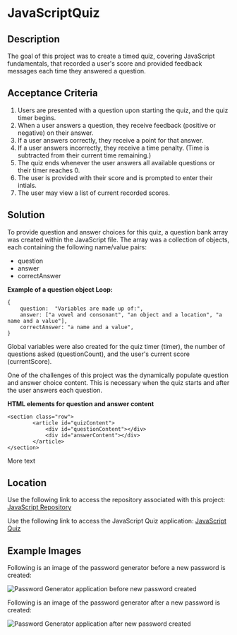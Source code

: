 # JavaScriptQuiz
## Description
The goal of this project was to create a timed quiz, covering JavaScript fundamentals, that recorded a user's score and provided feedback messages each time they answered a question.

## Acceptance Criteria
1. Users are presented with a question upon starting the quiz, and the quiz timer begins.
2. When a user answers a question, they receive feedback (positive or negative) on their answer.
3. If a user answers correctly, they receive a point for that answer. 
4. If a user answers incorrectly, they receive a time penalty. (Time is subtracted from their current time remaining.)
5. The quiz ends whenever the user answers all available questions or their timer reaches 0.
6. The user is provided with their score and is prompted to enter their intials.
7. The user may view a list of current recorded scores.  

## Solution
To provide question and answer choices for this quiz, a question bank array was created within the JavaScript file. The array was a collection of objects, each containing the following name/value pairs:

* question
* answer
* correctAnswer

**Example of a question object Loop:** 

    {
        question:  "Variables are made up of:",
        answer: ["a vowel and consonant", "an object and a location", "a name and a value"],
        correctAnswer: "a name and a value",
    }

Global variables were also created for the quiz timer (timer), the number of questions asked (questionCount), and the user's current score (currentScore). 

One of the challenges of this project was the dynamically populate question and answer choice content. This is necessary when the quiz starts and after the user answers each question.  

**HTML elements for question and answer content**

    <section class="row">
            <article id="quizContent">
                <div id="questionContent"></div>
                <div id="answerContent"></div>
            </article>
    </section>

More text

## Location
Use the following link to access the repository associated with this project: [JavaScript Repository](https://github.com/larrygjenkins/JavaScriptQuiz.git)

Use the following link to access the JavaScript Quiz application: [JavaScript Quiz](https://larrygjenkins.github.io/JavaScriptQuiz/)

## Example Images
Following is an image of the password generator before a new password is created:

![Password Generator application before new password created](./images/PasswordGeneratorBeforeImage.PNG)

Following is an image of the password generator after a new password is created:

![Password Generator application after new password created](./images/PasswordGeneratorAfterImage.PNG)